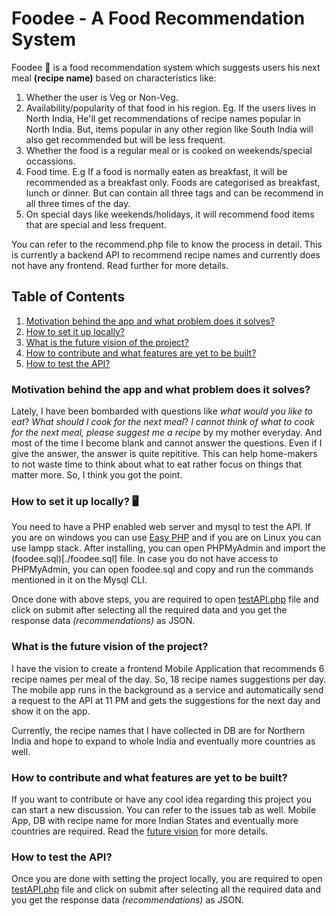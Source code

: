 # Foodee - A Food Recommendation System

Foodee :watermelon: is a food recommendation system which suggests users his next meal **(recipe name)** based on characteristics like:

1. Whether the user is Veg or Non-Veg.
2. Availability/popularity of that food in his region. Eg. If the users lives in North India, He'll get recommendations of recipe names popular in North India. But, items popular in any other region like South India will also get recommended but will be less frequent.
3. Whether the food is a regular meal or is cooked on weekends/special occassions.
4. Food time. E.g If a food is normally eaten as breakfast, it will be recommended as a breakfast only. Foods are categorised as breakfast, lunch or dinner. But can contain all three tags and can be recommend in all three times of the day.
5. On special days like weekends/holidays, it will recommend food items that are special and less frequent.

You can refer to the recommend.php file to know the process in detail.
This is currently a backend API to recommend recipe names and currently does not have any frontend. Read further for more details.

## Table of Contents

1. [Motivation behind the app and what problem does it solves?](#motivation-behind-the-app-and-what-problem-does-it-solves)
2. [How to set it up locally?](#how-to-set-it-up-locally-desktop_computer)
3. [What is the future vision of the project?](#what-is-the-future-vision-of-the-project)
4. [How to contribute and what features are yet to be built?](#how-to-contribute-and-what-features-are-yet-to-be-built)
5. [How to test the API?](#how-to-test-the-api)

### Motivation behind the app and what problem does it solves?

Lately, I have been bombarded with questions like _what would you like to eat_? _What should I cook for the next meal_? _I cannot think of what to cook for the next meal, please suggest me a recipe_ by my mother everyday. And most of the time I become blank and cannot answer the questions. Even if I give the answer, the answer is quite repititive. This can help home-makers to not waste time to think about what to eat rather focus on things that matter more.
So, I think you got the point.

### How to set it up locally? :desktop_computer:

You need to have a PHP enabled web server and mysql to test the API. If you are on windows you can use [Easy PHP](https://www.easyphp.org/easyphp-devserver.php) and if you are on Linux you can use lampp stack. After installing, you can open PHPMyAdmin and import the (foodee.sql)[./foodee.sql] file. In case you do not have access to PHPMyAdmin, you can open foodee.sql and copy and run the commands mentioned in it on the Mysql CLI.

Once done with above steps, you are required to open [testAPI.php](test/testAPI.php) file and click on submit after selecting all the required data and you get the response data _(recommendations)_ as JSON.

### What is the future vision of the project?

I have the vision to create a frontend Mobile Application that recommends 6 recipe names per meal of the day. So, 18 recipe names suggestions per day. The mobile app runs in the background as a service and automatically send a request to the API at 11 PM and gets the suggestions for the next day and show it on the app.

Currently, the recipe names that I have collected in DB are for Northern India and hope to expand to whole India and eventually more countries as well.

### How to contribute and what features are yet to be built?

If you want to contribute or have any cool idea regarding this project you can start a new discussion. You can refer to the issues tab as well.
Mobile App, DB with recipe name for more Indian States and eventually more countries are required.
Read the [future vision](#what-is-the-future-vision-of-the-project) for more details.

### How to test the API?

Once you are done with setting the project locally, you are required to open [testAPI.php](test/testAPI.php) file and click on submit after selecting all the required data and you get the response data _(recommendations)_ as JSON.
